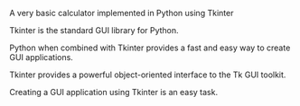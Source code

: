 A very basic calculator implemented in Python using Tkinter

Tkinter is the standard GUI library for Python. 

Python when combined with Tkinter provides a fast and easy way to create GUI applications.

Tkinter provides a powerful object-oriented interface to the Tk GUI toolkit.

Creating a GUI application using Tkinter is an easy task.
